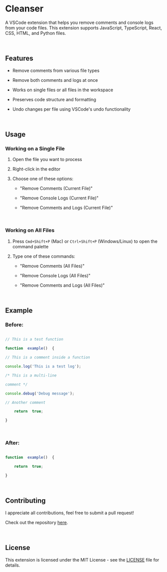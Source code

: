 
#  Cleanser

  

A VSCode extension that helps you remove comments and console logs from your code files. This extension supports JavaScript, TypeScript, React, CSS, HTML, and Python files.

   
  <br>


##  Features

  

- Remove comments from various file types

- Remove both comments and logs at once

- Works on single files or all files in the workspace

- Preserves code structure and formatting

- Undo changes per file using VSCode's undo functionality

    <br>


##  Usage

  

###  Working on a Single File

  

1. Open the file you want to process

2. Right-click in the editor

3. Choose one of these options:

	- "Remove Comments (Current File)"

	- "Remove Console Logs (Current File)"

	- "Remove Comments and Logs (Current File)"

  <br>

###  Working on All Files

  

1. Press `Cmd+Shift+P` (Mac) or `Ctrl+Shift+P` (Windows/Linux) to open the command palette

2. Type one of these commands:

	- "Remove Comments (All Files)"

	- "Remove Console Logs (All Files)"

	- "Remove Comments and Logs (All Files)"

    <br>


##  Example

  

###  Before:

  

```javascript

// This is a test function

function  example()  {

// This is a comment inside a function

console.log('This is a test log');

/* This is a multi-line

comment */

console.debug('Debug message');

// Another comment

    return  true;

}

```

  <br>

###  After:

  

```javascript

function  example()  {

    return  true;

}

```

   <br>


##  Contributing

  

I appreciate all contributions, feel free to submit a pull request!

Check out the repository [here](https://github.com/saadpocalypse/cleanser).

  <br>

##  License

  

This extension is licensed under the MIT License - see the [LICENSE](LICENSE) file for details.